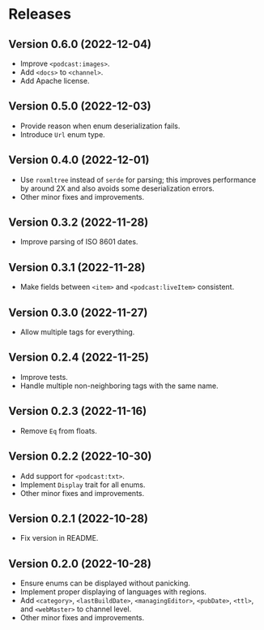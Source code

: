 # Releases

## Version 0.6.0 (2022-12-04)

- Improve `<podcast:images>`.
- Add `<docs>` to `<channel>`.
- Add Apache license.

## Version 0.5.0 (2022-12-03)

- Provide reason when enum deserialization fails.
- Introduce `Url` enum type.

## Version 0.4.0 (2022-12-01)

- Use `roxmltree` instead of `serde` for parsing; this improves performance by around 2X and also avoids some deserialization errors.
- Other minor fixes and improvements.

## Version 0.3.2 (2022-11-28)

- Improve parsing of ISO 8601 dates.

## Version 0.3.1 (2022-11-28)

- Make fields between `<item>` and `<podcast:liveItem>` consistent.

## Version 0.3.0 (2022-11-27)

- Allow multiple tags for everything.

## Version 0.2.4 (2022-11-25)

- Improve tests.
- Handle multiple non-neighboring tags with the same name.

## Version 0.2.3 (2022-11-16)

- Remove `Eq` from floats.

## Version 0.2.2 (2022-10-30)

- Add support for `<podcast:txt>`.
- Implement `Display` trait for all enums.
- Other minor fixes and improvements.

## Version 0.2.1 (2022-10-28)

- Fix version in README.

## Version 0.2.0 (2022-10-28)

- Ensure enums can be displayed without panicking.
- Implement proper displaying of languages with regions.
- Add `<category>`, `<lastBuildDate>`, `<managingEditor>`, `<pubDate>`, `<ttl>`, and `<webMaster>` to channel level.
- Other minor fixes and improvements.

